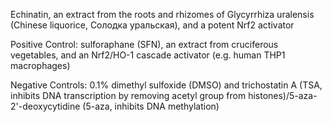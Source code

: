 Echinatin, an extract from the roots and rhizomes of Glycyrrhiza uralensis (Chinese liquorice, Солодка уральская), and a potent Nrf2 activator

Positive Control: sulforaphane (SFN), an extract from cruciferous vegetables, and an Nrf2/HO-1 cascade activator (e.g. human THP1 macrophages)

Negative Controls: 0.1% dimethyl sulfoxide (DMSO) and trichostatin A (TSA, inhibits DNA transcription by removing acetyl group from histones)/5-aza-2'-deoxycytidine (5-aza, inhibits DNA methylation)